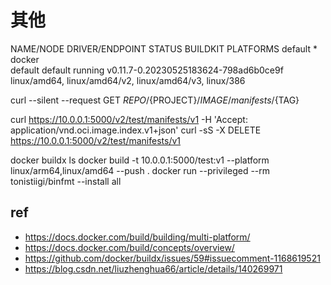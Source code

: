 # 其他

NAME/NODE DRIVER/ENDPOINT STATUS  BUILDKIT                              PLATFORMS
default * docker                                                        
  default default         running v0.11.7-0.20230525183624-798ad6b0ce9f linux/amd64, linux/amd64/v2, linux/amd64/v3, linux/386


curl --silent --request GET ${REPO}/${PROJECT}/${IMAGE}/manifests/${TAG}


curl https://10.0.0.1:5000/v2/test/manifests/v1 -H 'Accept: application/vnd.oci.image.index.v1+json'
curl -sS -X DELETE https://10.0.0.1:5000/v2/test/manifests/v1


docker buildx ls
docker build -t 10.0.0.1:5000/test:v1 --platform linux/arm64,linux/amd64 --push .
docker run --privileged --rm tonistiigi/binfmt --install all

## ref

- https://docs.docker.com/build/building/multi-platform/
- https://docs.docker.com/build/concepts/overview/
- https://github.com/docker/buildx/issues/59#issuecomment-1168619521
- https://blog.csdn.net/liuzhenghua66/article/details/140269971

